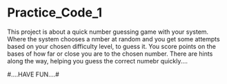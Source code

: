 # Practice_Code_1

 This project is about a quick number guessing game with your system.
Where the system chooses a nmber at random and you get some attempts
based on your chosen difficulty level, to guess it.
You score points on the bases of how far or close you are to the chosen number.
There are hints along the way, helping you guess the correct numebr quickly....

#....HAVE FUN....#
